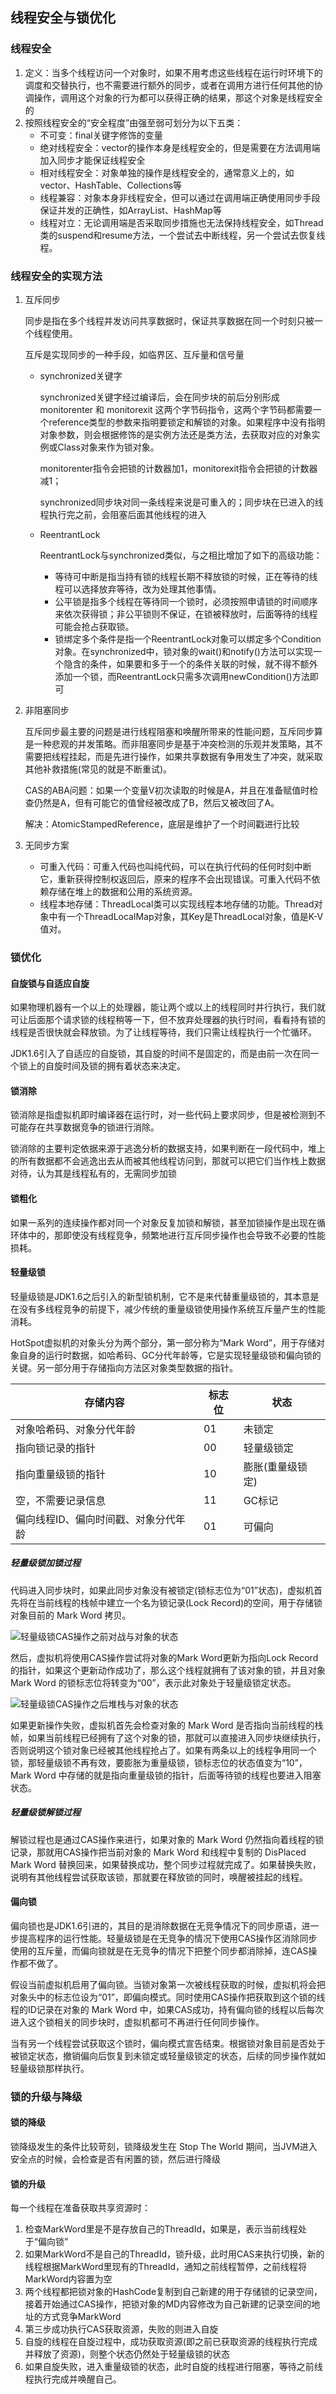 ## 线程安全与锁优化

### 线程安全

1. 定义：当多个线程访问一个对象时，如果不用考虑这些线程在运行时环境下的调度和交替执行，也不需要进行额外的同步，或者在调用方进行任何其他的协调操作，调用这个对象的行为都可以获得正确的结果，那这个对象是线程安全的
2. 按照线程安全的“安全程度”由强至弱可划分为以下五类：
   + 不可变：final关键字修饰的变量
   + 绝对线程安全：vector的操作本身是线程安全的，但是需要在方法调用端加入同步才能保证线程安全
   + 相对线程安全：对象单独的操作是线程安全的，通常意义上的，如vector、HashTable、Collections等
   + 线程兼容：对象本身非线程安全，但可以通过在调用端正确使用同步手段保证并发的正确性，如ArrayList、HashMap等
   + 线程对立：无论调用端是否采取同步措施也无法保持线程安全，如Thread类的suspend和resume方法，一个尝试去中断线程，另一个尝试去恢复线程。

### 线程安全的实现方法

1. 互斥同步

   同步是指在多个线程并发访问共享数据时，保证共享数据在同一个时刻只被一个线程使用。

   互斥是实现同步的一种手段，如临界区、互斥量和信号量

   + synchronized关键字

     synchronized关键字经过编译后，会在同步块的前后分别形成 monitorenter 和 monitorexit 这两个字节码指令，这两个字节码都需要一个reference类型的参数来指明要锁定和解锁的对象。如果程序中没有指明对象参数，则会根据修饰的是实例方法还是类方法，去获取对应的对象实例或Class对象来作为锁对象。

     monitorenter指令会把锁的计数器加1，monitorexit指令会把锁的计数器减1；

     synchronized同步块对同一条线程来说是可重入的；同步块在已进入的线程执行完之前，会阻塞后面其他线程的进入

   + ReentrantLock

     ReentrantLock与synchronized类似，与之相比增加了如下的高级功能：

     + 等待可中断是指当持有锁的线程长期不释放锁的时候，正在等待的线程可以选择放弃等待，改为处理其他事情。
     + 公平锁是指多个线程在等待同一个锁时，必须按照申请锁的时间顺序来依次获得锁；非公平锁则不保证，在锁被释放时，后面等待的线程可能会抢占获取锁。
     + 锁绑定多个条件是指一个ReentrantLock对象可以绑定多个Condition对象。在synchronized中，锁对象的wait()和notify()方法可以实现一个隐含的条件，如果要和多于一个的条件关联的时候，就不得不额外添加一个锁，而ReentrantLock只需多次调用newCondition()方法即可

2. 非阻塞同步

   互斥同步最主要的问题是进行线程阻塞和唤醒所带来的性能问题，互斥同步算是一种悲观的并发策略。而非阻塞同步是基于冲突检测的乐观并发策略，其不需要把线程挂起，而是先进行操作，如果共享数据有争用发生了冲突，就采取其他补救措施(常见的就是不断重试)。

   CAS的ABA问题：如果一个变量V初次读取的时候是A，并且在准备赋值时检查仍然是A，但有可能它的值曾经被改成了B，然后又被改回了A。

   解决：AtomicStampedReference，底层是维护了一个时间戳进行比较

3. 无同步方案

   + 可重入代码：可重入代码也叫纯代码，可以在执行代码的任何时刻中断它，重新获得控制权返回后，原来的程序不会出现错误。可重入代码不依赖存储在堆上的数据和公用的系统资源。
   + 线程本地存储：ThreadLocal类可以实现线程本地存储的功能。Thread对象中有一个ThreadLocalMap对象，其Key是ThreadLocal对象，值是K-V值对。

### 锁优化

#### 自旋锁与自适应自旋

如果物理机器有一个以上的处理器，能让两个或以上的线程同时并行执行，我们就可让后面那个请求锁的线程稍等一下，但不放弃处理器的执行时间，看看持有锁的线程是否很快就会释放锁。为了让线程等待，我们只需让线程执行一个忙循环。

JDK1.6引入了自适应的自旋锁，其自旋的时间不是固定的，而是由前一次在同一个锁上的自旋时间及锁的拥有着状态来决定。

#### 锁消除

锁消除是指虚拟机即时编译器在运行时，对一些代码上要求同步，但是被检测到不可能存在共享数据竞争的锁进行消除。

锁消除的主要判定依据来源于逃逸分析的数据支持，如果判断在一段代码中，堆上的所有数据都不会逃逸出去从而被其他线程访问到，那就可以把它们当作栈上数据对待，认为其是线程私有的，无需同步加锁

#### 锁粗化

如果一系列的连续操作都对同一个对象反复加锁和解锁，甚至加锁操作是出现在循环体中的，那即使没有线程竞争，频繁地进行互斥同步操作也会导致不必要的性能损耗。

#### 轻量级锁

轻量级锁是JDK1.6之后引入的新型锁机制，它不是来代替重量级锁的，其本意是在没有多线程竞争的前提下，减少传统的重量级锁使用操作系统互斥量产生的性能消耗。

HotSpot虚拟机的对象头分为两个部分，第一部分称为“Mark Word”，用于存储对象自身的运行时数据，如哈希码、GC分代年龄等，它是实现轻量级锁和偏向锁的关键。另一部分用于存储指向方法区对象类型数据的指针。

| 存储内容                             | 标志位 | 状态             |
| ------------------------------------ | ------ | ---------------- |
| 对象哈希码、对象分代年龄             | 01     | 未锁定           |
| 指向锁记录的指针                     | 00     | 轻量级锁定       |
| 指向重量级锁的指针                   | 10     | 膨胀(重量级锁定) |
| 空，不需要记录信息                   | 11     | GC标记           |
| 偏向线程ID、偏向时间戳、对象分代年龄 | 01     | 可偏向           |

##### 轻量级锁加锁过程

代码进入同步块时，如果此同步对象没有被锁定(锁标志位为“01”状态)，虚拟机首先将在当前线程的栈帧中建立一个名为锁记录(Lock Record)的空间，用于存储锁对象目前的 Mark Word 拷贝。

![轻量级锁CAS操作之前对战与对象的状态](轻量级锁CAS操作之前对战与对象的状态.PNG)

然后，虚拟机将使用CAS操作尝试将对象的Mark Word更新为指向Lock Record的指针，如果这个更新动作成功了，那么这个线程就拥有了该对象的锁，并且对象 Mark Word 的锁标志位将转变为“00”，表示此对象处于轻量级锁定状态。

![轻量级锁CAS操作之后堆栈与对象的状态](轻量级锁CAS操作之后堆栈与对象的状态.PNG)

如果更新操作失败，虚拟机首先会检查对象的 Mark Word 是否指向当前线程的栈帧，如果当前线程已经拥有了这个对象的锁，那就可以直接进入同步块继续执行，否则说明这个锁对象已经被其他线程抢占了。如果有两条以上的线程争用同一个锁，那轻量级锁不再有效，要膨胀为重量级锁，锁标志位的状态值变为“10”，Mark Word 中存储的就是指向重量级锁的指针，后面等待锁的线程也要进入阻塞状态。

##### 轻量级锁解锁过程

解锁过程也是通过CAS操作来进行，如果对象的 Mark Word 仍然指向着线程的锁记录，那就用CAS操作把当前对象的 Mark Word 和线程中复制的 DisPlaced Mark Word 替换回来，如果替换成功，整个同步过程就完成了。如果替换失败，说明有其他线程尝试获取该锁，那就要在释放锁的同时，唤醒被挂起的线程。

#### 偏向锁

偏向锁也是JDK1.6引进的，其目的是消除数据在无竞争情况下的同步原语，进一步提高程序的运行性能。轻量级锁是在无竞争的情况下使用CAS操作区消除同步使用的互斥量，而偏向锁就是在无竞争的情况下把整个同步都消除掉，连CAS操作都不做了。

假设当前虚拟机启用了偏向锁。当锁对象第一次被线程获取的时候，虚拟机将会把对象头中的标志位设为“01”，即偏向模式。同时使用CAS操作把获取到这个锁的线程的ID记录在对象的 Mark Word 中，如果CAS成功，持有偏向锁的线程以后每次进入这个锁相关的同步块时，虚拟机都可不再进行任何同步操作。

当有另一个线程尝试获取这个锁时，偏向模式宣告结束。根据锁对象目前是否处于被锁定状态，撤销偏向后恢复到未锁定或轻量级锁定的状态，后续的同步操作就如轻量级锁那样执行。

### 锁的升级与降级

#### 锁的降级

锁降级发生的条件比较苛刻，锁降级发生在 Stop The World 期间，当JVM进入安全点的时候，会检查是否有闲置的锁，然后进行降级

#### 锁的升级

每一个线程在准备获取共享资源时：

1. 检查MarkWord里是不是存放自己的ThreadId，如果是，表示当前线程处于“偏向锁”
2. 如果MarkWord不是自己的ThreadId，锁升级，此时用CAS来执行切换，新的线程根据MarkWord里现有的ThreadId，通知之前线程暂停，之前线程将MarkWord内容置为空
3. 两个线程都把锁对象的HashCode复制到自己新建的用于存储锁的记录空间，接着开始通过CAS操作，把锁对象的MD内容修改为自己新建的记录空间的地址的方式竞争MarkWord
4. 第三步成功执行CAS获取资源，失败的则进入自旋
5. 自旋的线程在自旋过程中，成功获取资源(即之前已获取资源的线程执行完成并释放了资源)，则整个状态仍然处于轻量级锁的状态
6. 如果自旋失败，进入重量级锁的状态，此时自旋的线程进行阻塞，等待之前线程执行完成并唤醒自己。